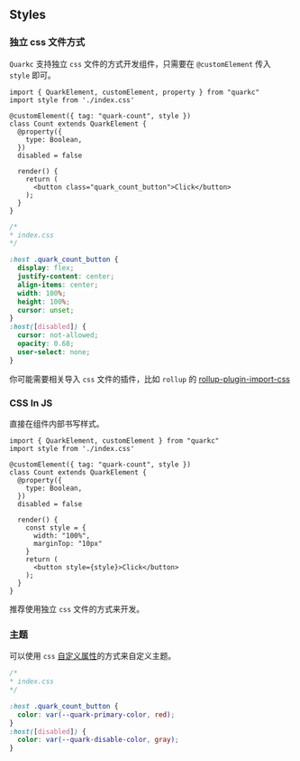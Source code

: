 ## Styles

### 独立 css 文件方式
`Quarkc` 支持独立 `css` 文件的方式开发组件，只需要在 `@customElement` 传入 `style` 即可。

```tsx
import { QuarkElement, customElement, property } from "quarkc"
import style from './index.css'

@customElement({ tag: "quark-count", style })
class Count extends QuarkElement {
  @property({
    type: Boolean,
  })
  disabled = false

  render() {
    return (
      <button class="quark_count_button">Click</button>
    );
  }
}
```

```css
/*
* index.css
*/

:host .quark_count_button {
  display: flex;
  justify-content: center;
  align-items: center;
  width: 100%;
  height: 100%;
  cursor: unset;
}
:host([disabled]) {
  cursor: not-allowed;
  opacity: 0.68;
  user-select: none;
}
```

你可能需要相关导入 `css` 文件的插件，比如 `rollup` 的 [rollup-plugin-import-css](https://www.npmjs.com/package/rollup-plugin-import-css)

### CSS In JS

直接在组件内部书写样式。

```tsx
import { QuarkElement, customElement } from "quarkc"
import style from './index.css'

@customElement({ tag: "quark-count", style })
class Count extends QuarkElement {
  @property({
    type: Boolean,
  })
  disabled = false

  render() {
    const style = {
      width: "100%",
      marginTop: "10px"
    }
    return (
      <button style={style}>Click</button>
    );
  }
}
```

推荐使用独立 `css` 文件的方式来开发。

### 主题
可以使用 `css` [自定义属性](https://developer.mozilla.org/en-US/docs/Web/CSS/--*)的方式来自定义主题。
```css
/*
* index.css
*/

:host .quark_count_button {
  color: var(--quark-primary-color, red);
}
:host([disabled]) {
  color: var(--quark-disable-color, gray);
}
```